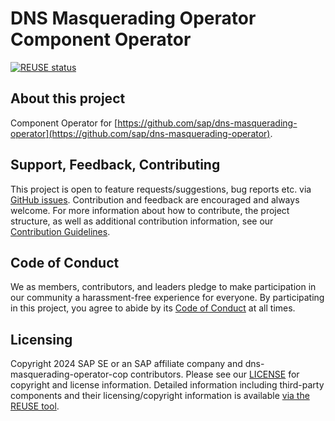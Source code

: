 # DNS Masquerading Operator Component Operator

[![REUSE status](https://api.reuse.software/badge/github.com/SAP/dns-masquerading-operator-cop)](https://api.reuse.software/info/github.com/SAP/dns-masquerading-operator-cop)

## About this project

Component Operator for [https://github.com/sap/dns-masquerading-operator](https://github.com/sap/dns-masquerading-operator).

## Support, Feedback, Contributing

This project is open to feature requests/suggestions, bug reports etc. via [GitHub issues](https://github.com/SAP/dns-masquerading-operator-cop/issues). Contribution and feedback are encouraged and always welcome. For more information about how to contribute, the project structure, as well as additional contribution information, see our [Contribution Guidelines](CONTRIBUTING.md).

## Code of Conduct

We as members, contributors, and leaders pledge to make participation in our community a harassment-free experience for everyone. By participating in this project, you agree to abide by its [Code of Conduct](https://github.com/SAP/.github/blob/main/CODE_OF_CONDUCT.md) at all times.

## Licensing

Copyright 2024 SAP SE or an SAP affiliate company and dns-masquerading-operator-cop contributors. Please see our [LICENSE](LICENSE) for copyright and license information. Detailed information including third-party components and their licensing/copyright information is available [via the REUSE tool](https://api.reuse.software/info/github.com/SAP/dns-masquerading-operator-cop).
